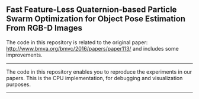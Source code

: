 ## Fast Feature-Less Quaternion-based Particle Swarm Optimization for Object Pose Estimation From RGB-D Images

The code in this repository is related to the original paper:
http://www.bmva.org/bmvc/2016/papers/paper113/
and includes some improvements.

- - - -

The code in this repository enables you to reproduce the experiments in our papers.
This is the CPU implementation, for debugging and visualization purposes.

- - - -



